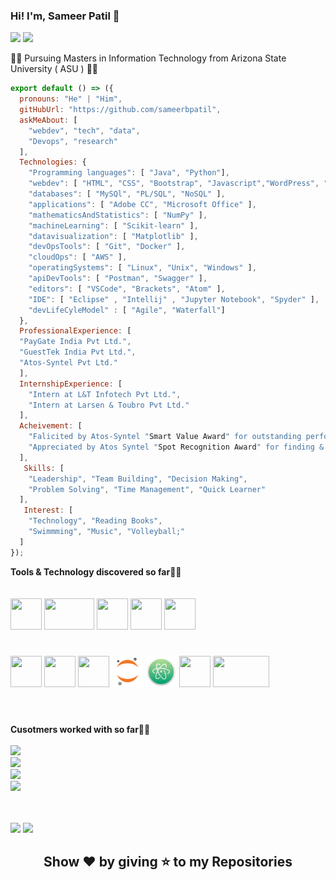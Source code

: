 ### Hi! I'm, Sameer Patil 👋

<!--
**sameerbpatil/sameerbpatil** is a ✨ _special_ ✨ repository because its `README.md` (this file) appears on your GitHub profile.

Here are some ideas to get you started:

- 🔭 I’m currently working on Spring Boot
- 🌱 I’m currently learning AWS
- 👯 I’m looking to collaborate on ...
- 🤔 I’m looking for help with ...
- 💬 Ask me about ...
- 📫 How to reach me: ...
- 😄 Pronouns: ...
- ⚡ Fun fact: ...
-->

[<img src="https://img.shields.io/badge/linkedin-%230077B5.svg?&style=for-the-badge&logo=linkedin&logoColor=white" />](https://www.linkedin.com/in/sameerpatil04/)
[<img src = "https://img.shields.io/badge/twitter-%2320A1F1.svg?&style=for-the-badge&logo=twitter&logoColor=white">](https://twitter.com/sameerbpatil)

👨‍🎓 Pursuing Masters in Information Technology from Arizona State University ( ASU ) 🌵🤘

```js
export default () => ({
  pronouns: "He" | "Him",
  gitHubUrl: "https://github.com/sameerbpatil",
  askMeAbout: [
    "webdev", "tech", "data",
    "Devops", "research"
  ],
  Technologies: {
    "Programming languages": [ "Java", "Python"],
    "webdev": [ "HTML", "CSS", "Bootstrap", "Javascript","WordPress", "Drupal" ],
    "databases": [ "MySQl", "PL/SQL", "NoSQL" ],
    "applications": [ "Adobe CC", "Microsoft Office" ],
    "mathematicsAndStatistics": [ "NumPy" ],
    "machineLearning": [ "Scikit-learn" ],
    "datavisualization": [ "Matplotlib" ],
    "devOpsTools": [ "Git", "Docker" ],
    "cloudOps": [ "AWS" ],
    "operatingSystems": [ "Linux", "Unix", "Windows" ],
    "apiDevTools": [ "Postman", "Swagger" ],
    "editors": [ "VSCode", "Brackets", "Atom" ],
    "IDE": [ "Eclipse" , "Intellij" , "Jupyter Notebook", "Spyder" ],
    "devLifeCyleModel" : [ "Agile", "Waterfall"]
  },
  ProfessionalExperience: [
  "PayGate India Pvt Ltd.",
  "GuestTek India Pvt Ltd.",
  "Atos-Syntel Pvt Ltd."
  ],
  InternshipExperience: [
    "Intern at L&T Infotech Pvt Ltd.",
    "Intern at Larsen & Toubro Pvt Ltd."
  ],
  Acheivement: [
    "Falicited by Atos-Syntel "Smart Value Award" for outstanding performance.",
    "Appreciated by Atos Syntel "Spot Recognition Award" for finding & resolving production bugs in a short time."
  ],
   Skills: [
    "Leadership", "Team Building", "Decision Making",
    "Problem Solving", "Time Management", "Quick Learner" 
  ],
   Interest: [
    "Technology", "Reading Books",
    "Swimmming", "Music", "Volleyball;"
  ]
});
```

**Tools & Technology discovered so far👨‍💻**  
<br/>
<br/>
<code><img height="50" width="50" src="https://upload.wikimedia.org/wikipedia/commons/thumb/5/5c/AWS_Simple_Icons_AWS_Cloud.svg/1280px-AWS_Simple_Icons_AWS_Cloud.svg.png"></code>
<code><img height="50" width="80" src="https://i1.wp.com/readlearncode.com/wp-content/uploads/2016/02/kenhlaptrinh-java-spring-logo.png?fit=851%2C446&ssl=1"></code>
<code><img height="50" width="50" src="https://www.docker.com/sites/default/files/d8/2019-07/vertical-logo-monochromatic.png"></code>
<code><img height="50" width="50" src="https://www.flaticon.com/svg/static/icons/svg/1216/1216733.svg"></code>
<code><img height="50" width="50" src="https://cdn.iconscout.com/icon/free/png-256/css-131-722685.png"></code>
#
<code><img height="50" width="50" src="https://upload.wikimedia.org/wikipedia/commons/thumb/3/3f/Git_icon.svg/1024px-Git_icon.svg.png"></code>
<code><img height="50" width="50" src="https://upload.wikimedia.org/wikipedia/commons/thumb/9/9c/IntelliJ_IDEA_Icon.svg/2048px-IntelliJ_IDEA_Icon.svg.png"></code>
<code><img height="50" width="50" src="http://pngimg.com/uploads/github/github_PNG72.png"></code>
<code><img height="50" width="50" src="https://raw.githubusercontent.com/github/explore/80688e429a7d4ef2fca1e82350fe8e3517d3494d/topics/jupyter-notebook/jupyter-notebook.png"></code>
<code><img height="50" width="50" src="https://raw.githubusercontent.com/github/explore/80688e429a7d4ef2fca1e82350fe8e3517d3494d/topics/atom/atom.png"></code>
<code><img height="50" width="50" src="https://upload.wikimedia.org/wikipedia/commons/thumb/9/9a/Visual_Studio_Code_1.35_icon.svg/1024px-Visual_Studio_Code_1.35_icon.svg.png"></code>
<code><img height="50" width="90" src="https://upload.wikimedia.org/wikipedia/commons/thumb/d/d0/Eclipse-Luna-Logo.svg/1280px-Eclipse-Luna-Logo.svg.png"></code>
<br>
<br>
#
**Cusotmers worked with so far👨‍💻**
<br/>
<br/>
<code><img height="50" src= "https://upload.wikimedia.org/wikipedia/commons/7/7b/FedEx_Ground_-_2016_Logo.svg"> </code>
<code><img height="50" src= "https://1000logos.net/wp-content/uploads/2021/04/Albertsons-logo.png"> </code>
<code><img height="50" src= "https://image.pitchbook.com/7TNDKyeJB3N88JdsUVBdY33S96p1566539367983_200x200"> </code>
<code><img height="50" src= "https://newsroom.hilton.com/assets/DBTR/images/logos/DoubleTree-Logo-Color_HR.png"> </code>
<br>
<br>

![](https://github.com/sameerbpatil/sameerbpatil/blob/main/footer.png)
![](https://visitor-badge.glitch.me/badge?page_id=sameerbpatil.visitor-badge)

<h2 align="center">Show ❤ by giving ⭐ to my Repositories</h2>

